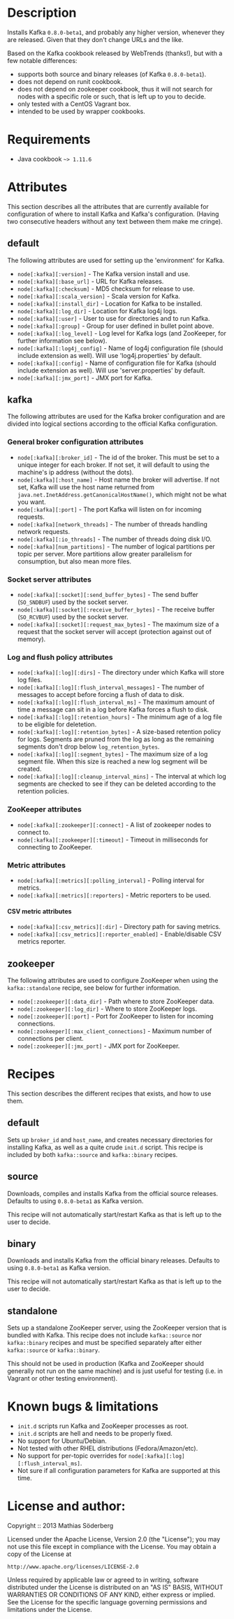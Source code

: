 # Description
Installs Kafka ``0.8.0-beta1``, and probably any higher version, whenever they are
released. Given that they don't change URLs and the like.

Based on the Kafka cookbook released by WebTrends (thanks!), but with a few
notable differences:

* supports both source and binary releases (of Kafka ``0.8.0-beta1``).
* does not depend on runit cookbook.
* does not depend on zookeeper cookbook, thus it will not search for nodes with
  a specific role or such, that is left up to you to decide.
* only tested with a CentOS Vagrant box.
* intended to be used by wrapper cookbooks.

# Requirements
* Java cookbook ``~> 1.11.6``

# Attributes
This section describes all the attributes that are currently available for
configuration of where to install Kafka and Kafka's configuration. (Having two
consecutive headers without any text between them make me cringe).

## default
The following attributes are used for setting up the 'environment' for Kafka.

* ``node[:kafka][:version]`` - The Kafka version install and use.
* ``node[:kafka][:base_url]`` - URL for Kafka releases.
* ``node[:kafka][:checksum]`` - MD5 checksum for release to use.
* ``node[:kafka][:scala_version]`` - Scala version for Kafka.
* ``node[:kafka][:install_dir]`` - Location for Kafka to be installed.
* ``node[:kafka][:log_dir]`` - Location for Kafka log4j logs.
* ``node[:kafka][:user]`` - User to use for directories and to run Kafka.
* ``node[:kafka][:group]`` - Group for user defined in bullet point above.
* ``node[:kafka][:log_level]`` - Log level for Kafka logs (and ZooKeeper, for further
  information see below).
* ``node[:kafka][:log4j_config]`` - Name of log4j configuration file (should
  include extension as well). Will use 'log4j.properties' by default.
* ``node[:kafka][:config]`` - Name of configuration file for Kafka (should
  include extension as well). Will use 'server.properties' by default.
* ``node[:kafka][:jmx_port]`` - JMX port for Kafka.

## kafka
The following attributes are used for the Kafka broker configuration and are
divided into logical sections according to the official Kafka configuration.

### General broker configuration attributes
* ``node[:kafka][:broker_id]`` - The id of the broker. This must be set to a unique integer
  for each broker. If not set, it will default to using the machine's ip address
  (without the dots).
* ``node[:kafka][:host_name]`` - Host name the broker will advertise. If not set, Kafka will
  use the host name returned from
``java.net.InetAddress.getCanonicalHostName()``, which might not be what you want.
* ``node[:kafka][:port]`` - The port Kafka will listen on for incoming requests.
* ``node[:kafka][network_threads]`` - The number of threads handling network requests.
* ``node[:kafka][:io_threads]`` - The number of threads doing disk I/O.
* ``node[:kafka][num_partitions]`` - The number of logical partitions per topic per server.
  More partitions allow greater parallelism for consumption, but also mean more
  files.

### Socket server attributes
* ``node[:kafka][:socket][:send_buffer_bytes]`` - The send buffer (``SO_SNDBUF``) used by the
  socket server.
* ``node[:kafka][:socket][:receive_buffer_bytes]`` - The receive buffer (``SO_RCVBUF``) used by
  the socket server.
* ``node[:kafka][:socket][:request_max_bytes]`` - The maximum size of a request that the
  socket server will accept (protection against out of memory).

### Log and flush policy attributes
* ``node[:kafka][:log][:dirs]`` - The directory under which Kafka will store log files.
* ``node[:kafka][:log][:flush_interval_messages]`` - The number of messages to accept before
  forcing a flush of data to disk.
* ``node[:kafka][:log][:flush_interval_ms]`` - The maximum amount of time a message can sit
  in a log before Kafka forces a flush to disk.
* ``node[:kafka][:log][:retention_hours]`` - The minimum age of a log file to be eligible for
  deletetion.
* ``node[:kafka][:log][:retention_bytes]`` - A size-based retention policy for logs. Segments
  are pruned from the log as long as the remaining segments don't drop below
  ``log_retention_bytes``.
* ``node[:kafka][:log][:segment_bytes]`` - The maximum size of a log segment file. When this
  size is reached a new log segment will be created.
* ``node[:kafka][:log][:cleanup_interval_mins]`` - The interval at which log segments are
  checked to see if they can be deleted according to the retention policies.

### ZooKeeper attributes
* ``node[:kafka][:zookeeper][:connect]`` - A list of zookeeper nodes to connect to.
* ``node[:kafka][:zookeeper][:timeout]`` - Timeout in milliseconds for connecting to ZooKeeper.

### Metric attributes
* ``node[:kafka][:metrics][:polling_interval]`` - Polling interval for metrics.
* ``node[:kafka][:metrics][:reporters]`` - Metric reporters to be used.

#### CSV metric attributes
* ``node[:kafka][:csv_metrics][:dir]`` - Directory path for saving metrics.
* ``node[:kafka][:csv_metrics][:reporter_enabled]`` - Enable/disable CSV metrics reporter.

## zookeeper
The following attributes are used to configure ZooKeeper when using the
``kafka::standalone`` recipe, see below for further information.

* ``node[:zookeeper][:data_dir]`` - Path where to store ZooKeeper data.
* ``node[:zookeeper][:log_dir]`` - Where to store ZooKeeper logs.
* ``node[:zookeeper][:port]`` - Port for ZooKeeper to listen for incoming connections.
* ``node[:zookeeper][:max_client_connections]`` - Maximum number of connections per client.
* ``node[:zookeeper][:jmx_port]`` - JMX port for ZooKeeper.

# Recipes
This section describes the different recipes that exists, and how to use them.

## default
Sets up ``broker_id`` and ``host_name``, and creates necessary directories for
installing Kafka, as well as a quite crude ``init.d`` script.
This recipe is included by both ``kafka::source`` and ``kafka::binary`` recipes.

## source
Downloads, compiles and installs Kafka from the official source releases.
Defaults to using ``0.8.0-beta1`` as Kafka version.

This recipe will not automatically start/restart Kafka as that is left up to the
user to decide.

## binary
Downloads and installs Kafka from the official binary releases.
Defaults to using ``0.8.0-beta1`` as Kafka version.

This recipe will not automatically start/restart Kafka as that is left up to the
user to decide.

## standalone
Sets up a standalone ZooKeeper server, using the ZooKeeper version that is
bundled with Kafka.
This recipe does not include ``kafka::source`` nor ``kafka::binary`` recipes and
must be specified separately after either ``kafka::source`` or
``kafka::binary``.

This should not be used in production (Kafka and ZooKeeper should generally not
run on the same machine) and is just useful for testing (i.e. in Vagrant or
other testing environment).

# Known bugs & limitations
* ``init.d`` scripts run Kafka and ZooKeeper processes as root.
* ``init.d`` scripts are hell and needs to be properly fixed.
* No support for Ubuntu/Debian.
* Not tested with other RHEL distributions (Fedora/Amazon/etc).
* No support for per-topic overrides for ``node[:kafka][:log][:flush_interval_ms]``.
* Not sure if all configuration parameters for Kafka are supported at this time.

# License and author:
Copyright :: 2013 Mathias Söderberg

Licensed under the Apache License, Version 2.0 (the "License");
you may not use this file except in compliance with the License.
You may obtain a copy of the License at

    http://www.apache.org/licenses/LICENSE-2.0

Unless required by applicable law or agreed to in writing, software
distributed under the License is distributed on an "AS IS" BASIS,
WITHOUT WARRANTIES OR CONDITIONS OF ANY KIND, either express or implied.
See the License for the specific language governing permissions and
limitations under the License.

<!---
Contributing
------------

1. Fork the repository on Github
2. Create a named feature branch (like `add\_component\_x`)
3. Write you change
4. Write tests for your change (if applicable)
5. Run the tests, ensuring they all pass
6. Submit a Pull Request using Github
-->
